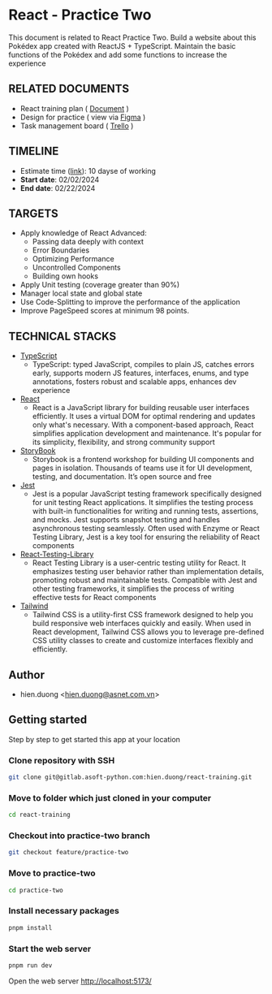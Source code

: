 # React - Practice Two

This document is related to React Practice Two. Build a website about this Pokédex app created with ReactJS + TypeScript. Maintain the basic functions of the Pokédex and add some functions to increase the experience

## RELATED DOCUMENTS

- React training plan ( [Document](https://docs.google.com/document/d/1FccvCvbxBk1a0DATS9KPbAoABbeDIx4MLeRZ_N536wI/edit) )
- Design for practice ( view via [Figma](https://www.figma.com/file/HYzBfb62C1hdppcLrrE3WY/big-dev-soon-pokedex?type=design&mode=design&t=6DnO2L6esL8jhTsT-0) )
- Task management board ( [Trello](https://trello.com/b/3RDyqziK/bghtraining-hienduong-react-training-plan-basic-concept) )

## TIMELINE

- Estimate time ([link](https://docs.google.com/document/d/1As_O0q9EB18ZCJigGJOKZBXhNXgbZHnmvTyPs4vYvHA/edit#heading=h.2plc81jtb936)): 10 dayse of working
- **Start date**: 02/02/2024
- **End date**: 02/22/2024

## TARGETS

- Apply knowledge of React Advanced:
  - Passing data deeply with context
  - Error Boundaries
  - Optimizing Performance
  - Uncontrolled Components
  - Building own hooks
- Apply Unit testing (coverage greater than 90%)
- Manager local state and global state
- Use Code-Splitting to improve the performance of the application
- Improve PageSpeed scores at minimum 98 points.

## TECHNICAL STACKS

- [TypeScript](https://www.typescriptlang.org/)
  - TypeScript: typed JavaScript, compiles to plain JS, catches errors early, supports modern JS features, interfaces, enums, and type annotations, fosters robust and scalable apps, enhances dev experience
- [React](https://react.dev/learn)
  - React is a JavaScript library for building reusable user interfaces efficiently. It uses a virtual DOM for optimal rendering and updates only what's necessary. With a component-based approach, React simplifies application development and maintenance. It's popular for its simplicity, flexibility, and strong community support
- [StoryBook](https://storybook.js.org/docs/get-started/install)
  - Storybook is a frontend workshop for building UI components and pages in isolation. Thousands of teams use it for UI development, testing, and documentation. It’s open source and free
- [Jest](https://jestjs.io/docs/setup-teardown)
  - Jest is a popular JavaScript testing framework specifically designed for unit testing React applications. It simplifies the testing process with built-in functionalities for writing and running tests, assertions, and mocks. Jest supports snapshot testing and handles asynchronous testing seamlessly. Often used with Enzyme or React Testing Library, Jest is a key tool for ensuring the reliability of React components
- [React-Testing-Library](https://github.com/testing-library/react-testing-library)
  - React Testing Library is a user-centric testing utility for React. It emphasizes testing user behavior rather than implementation details, promoting robust and maintainable tests. Compatible with Jest and other testing frameworks, it simplifies the process of writing effective tests for React components
- [Tailwind](https://tailwindui.com/documentation)
  - Tailwind CSS is a utility-first CSS framework designed to help you build responsive web interfaces quickly and easily. When used in React development, Tailwind CSS allows you to leverage pre-defined CSS utility classes to create and customize interfaces flexibly and efficiently.

## Author

- hien.duong <[hien.duong@asnet.com.vn](hien.duong@asnet.com.vn)>

## Getting started

Step by step to get started this app at your location

### Clone repository with SSH

```bash
git clone git@gitlab.asoft-python.com:hien.duong/react-training.git
```

### Move to folder which just cloned in your computer

```bash
cd react-training
```

### Checkout into practice-two branch

```bash
git checkout feature/practice-two
```

### Move to practice-two

```bash
cd practice-two
```

### Install necessary packages

```bash
pnpm install
```

### Start the web server

```bash
pnpm run dev
```

Open the web server <http://localhost:5173/>
